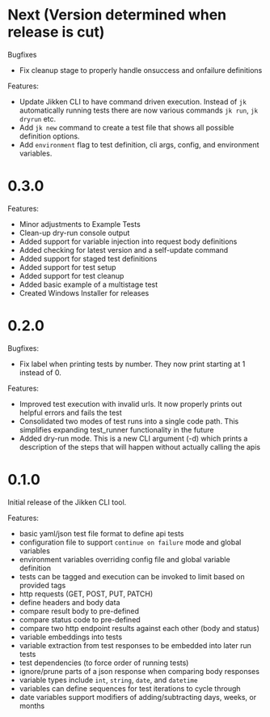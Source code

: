 Next (Version determined when release is cut)
=====

Bugfixes
* Fix cleanup stage to properly handle onsuccess and onfailure definitions

Features:
* Update Jikken CLI to have command driven execution. Instead of `jk` automatically running tests there are now various commands `jk run`, `jk dryrun` etc.
* Add `jk new` command to create a test file that shows all possible definition options.
* Add `environment` flag to test definition, cli args, config, and environment variables.

0.3.0
=====

Features:
* Minor adjustments to Example Tests
* Clean-up dry-run console output
* Added support for variable injection into request body definitions
* Added checking for latest version and a self-update command
* Added support for staged test definitions
* Added support for test setup
* Added support for test cleanup
* Added basic example of a multistage test
* Created Windows Installer for releases

0.2.0
=====

Bugfixes:
* Fix label when printing tests by number. They now print starting at 1 instead of 0.

Features:
* Improved test execution with invalid urls. It now properly prints out helpful errors and fails the test
* Consolidated two modes of test runs into a single code path. This simplifies expanding test_runner functionality in the future
* Added dry-run mode. This is a new CLI argument (-d) which prints a description of the steps that will happen without actually calling the apis

0.1.0
=====
Initial release of the Jikken CLI tool.

Features:

* basic yaml/json test file format to define api tests
* configuration file to support `continue on failure` mode and global variables
* environment variables overriding config file and global variable definition
* tests can be tagged and execution can be invoked to limit based on provided tags
* http requests (GET, POST, PUT, PATCH)
* define headers and body data
* compare result body to pre-defined
* compare status code to pre-defined
* compare two http endpoint results against each other (body and status)
* variable embeddings into tests
* variable extraction from test responses to be embedded into later run tests
* test dependencies (to force order of running tests)
* ignore/prune parts of a json response when comparing body responses
* variable types include `int`, `string`, `date`, and `datetime`
* variables can define sequences for test iterations to cycle through
* date variables support modifiers of adding/subtracting days, weeks, or months